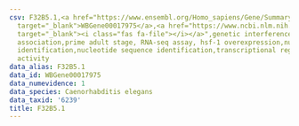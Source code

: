 ```yaml
---
csv: F32B5.1,<a href="https://www.ensembl.org/Homo_sapiens/Gene/Summary?db=core;g=WBGene00017975"
  target="_blank">WBGene00017975</a>,<a href="https://www.ncbi.nlm.nih.gov/pubmed/30894454"
  target="_blank"><i class="fas fa-file"></i></a>",genetic interference,functional
  association,prime adult stage, RNA-seq assay, hsf-1 overexpression,nucleotide sequence
  identification,nucleotide sequence identification,transcriptional regulation,up-regulates
  activity
data_alias: F32B5.1
data_id: WBGene00017975
data_numevidence: 1
data_species: Caenorhabditis elegans
data_taxid: '6239'
title: F32B5.1
---
```

